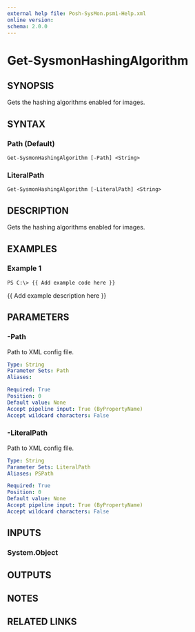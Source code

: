 ```yaml
---
external help file: Posh-SysMon.psm1-Help.xml
online version: 
schema: 2.0.0
---
```


# Get-SysmonHashingAlgorithm

## SYNOPSIS
Gets the hashing algorithms enabled for images.

## SYNTAX

### Path (Default)
```
Get-SysmonHashingAlgorithm [-Path] <String>
```

### LiteralPath
```
Get-SysmonHashingAlgorithm [-LiteralPath] <String>
```

## DESCRIPTION
Gets the hashing algorithms enabled for images.

## EXAMPLES

### Example 1
```
PS C:\> {{ Add example code here }}
```

{{ Add example description here }}

## PARAMETERS

### -Path
Path to XML config file.

```yaml
Type: String
Parameter Sets: Path
Aliases: 

Required: True
Position: 0
Default value: None
Accept pipeline input: True (ByPropertyName)
Accept wildcard characters: False
```

### -LiteralPath
Path to XML config file.

```yaml
Type: String
Parameter Sets: LiteralPath
Aliases: PSPath

Required: True
Position: 0
Default value: None
Accept pipeline input: True (ByPropertyName)
Accept wildcard characters: False
```

## INPUTS

### System.Object

## OUTPUTS

## NOTES

## RELATED LINKS

